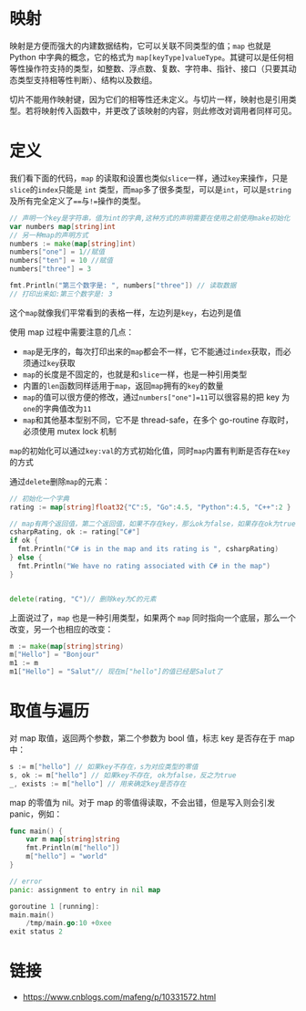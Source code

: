 # 映射

映射是方便而强大的内建数据结构，它可以关联不同类型的值；`map` 也就是 Python 中字典的概念，它的格式为 `map[keyType]valueType`。其键可以是任何相等性操作符支持的类型，如整数、浮点数、复数、字符串、指针、接口（只要其动态类型支持相等性判断）、结构以及数组。

切片不能用作映射键，因为它们的相等性还未定义。与切片一样，映射也是引用类型。若将映射传入函数中，并更改了该映射的内容，则此修改对调用者同样可见。

# 定义

我们看下面的代码，`map` 的读取和设置也类似`slice`一样，通过`key`来操作，只是`slice`的`index`只能是 `int` 类型，而`map`多了很多类型，可以是`int`，可以是`string`及所有完全定义了`==`与`!=`操作的类型。

```go
// 声明一个key是字符串，值为int的字典,这种方式的声明需要在使用之前使用make初始化
var numbers map[string]int
// 另一种map的声明方式
numbers := make(map[string]int)
numbers["one"] = 1//赋值
numbers["ten"] = 10 //赋值
numbers["three"] = 3

fmt.Println("第三个数字是: ", numbers["three"]) // 读取数据
// 打印出来如:第三个数字是: 3
```

这个`map`就像我们平常看到的表格一样，左边列是`key`，右边列是值

使用 map 过程中需要注意的几点：

- `map`是无序的，每次打印出来的`map`都会不一样，它不能通过`index`获取，而必须通过`key`获取
- `map`的长度是不固定的，也就是和`slice`一样，也是一种引用类型
- 内置的`len`函数同样适用于`map`，返回`map`拥有的`key`的数量
- `map`的值可以很方便的修改，通过`numbers["one"]=11`可以很容易的把 key 为`one`的字典值改为`11`
- `map`和其他基本型别不同，它不是 thread-safe，在多个 go-routine 存取时，必须使用 mutex lock 机制

`map`的初始化可以通过`key:val`的方式初始化值，同时`map`内置有判断是否存在`key`的方式

通过`delete`删除`map`的元素：

```go
// 初始化一个字典
rating := map[string]float32{"C":5, "Go":4.5, "Python":4.5, "C++":2 }

// map有两个返回值，第二个返回值，如果不存在key，那么ok为false，如果存在ok为true
csharpRating, ok := rating["C#"]
if ok {
  fmt.Println("C# is in the map and its rating is ", csharpRating)
} else {
  fmt.Println("We have no rating associated with C# in the map")
}


delete(rating, "C")// 删除key为C的元素
```

上面说过了，`map` 也是一种引用类型，如果两个 `map` 同时指向一个底层，那么一个改变，另一个也相应的改变：

```go
m := make(map[string]string)
m["Hello"] = "Bonjour"
m1 := m
m1["Hello"] = "Salut"// 现在m["hello"]的值已经是Salut了
```

# 取值与遍历

对 map 取值，返回两个参数，第二个参数为 bool 值，标志 key 是否存在于 map 中：

```go
s := m["hello"] // 如果key不存在，s为对应类型的零值
s, ok := m["hello"] // 如果key不存在, ok为false，反之为true
_, exists := m["hello"] // 用来确定key是否存在
```

map 的零值为 nil。对于 map 的零值得读取，不会出错，但是写入则会引发 panic，例如：

```go
func main() {
	var m map[string]string
	fmt.Println(m["hello"])
	m["hello"] = "world"
}

// error
panic: assignment to entry in nil map

goroutine 1 [running]:
main.main()
	/tmp/main.go:10 +0xee
exit status 2
```

# 链接

- https://www.cnblogs.com/mafeng/p/10331572.html
